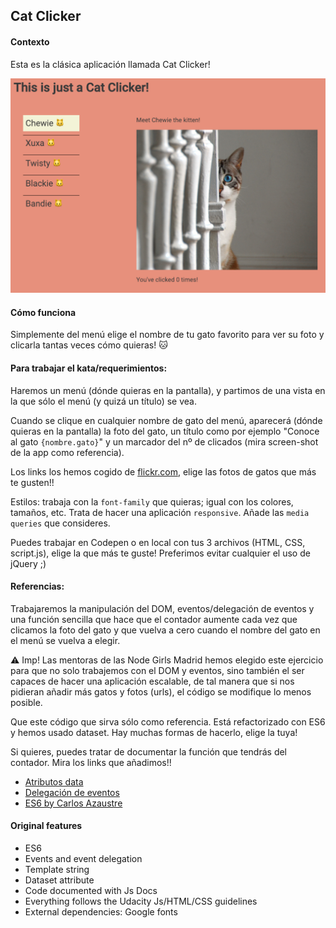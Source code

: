 ## Cat Clicker

#### Contexto 

Esta es la clásica aplicación llamada Cat Clicker!

![screenshot](other/cat-clicker-screen-shot.png)

#### Cómo funciona

Simplemente del menú elige el nombre de tu gato favorito para ver su foto y clicarla tantas veces cómo quieras! 🐱

#### Para trabajar el kata/requerimientos:

Haremos un menú (dónde quieras en la pantalla), y partimos de una vista en la que sólo el menú (y quizá un título) se vea.

Cuando se clique en cualquier nombre de gato del menú, aparecerá (dónde quieras en la pantalla) la foto del gato, un título como por ejemplo "Conoce al gato `{nombre.gato}`" y un marcador del nº de clicados (mira screen-shot de la app como referencia). 

Los links los hemos cogido de [flickr.com](https://www.flickr.com/photos/poplinre/624194179/in/photostream/), elige las fotos de gatos que más te gusten!!

Estilos: trabaja con la `font-family` que quieras; igual con los colores, tamaños, etc. Trata de hacer una aplicación `responsive`. Añade las `media queries` que consideres. 

Puedes trabajar en Codepen o en local con tus 3 archivos (HTML, CSS, script.js), elige la que más te guste!
Preferimos evitar cualquier el uso de jQuery ;)

#### Referencias:

Trabajaremos la manipulación del DOM, eventos/delegación de eventos y una función sencilla que hace que el contador aumente cada vez que clicamos la foto del gato y que vuelva a cero cuando el nombre del gato en el menú se vuelva a elegir.

⚠️ Imp! Las mentoras de las Node Girls Madrid hemos elegido este ejercicio para que no solo trabajemos con el DOM y eventos, sino también el ser capaces de hacer una aplicación escalable, de tal manera que si nos pidieran añadir más gatos y fotos (urls), el código se modifique lo menos posible.

Que este código que sirva sólo como referencia. Está refactorizado con ES6 y hemos usado dataset. Hay muchas formas de hacerlo, elige la tuya! 

Si quieres, puedes tratar de documentar la función que tendrás del contador. Mira los links que añadimos!!

- [Atributos data](https://cybmeta.com/los-atributos-data-y-el-dataset-api)
- [Delegación de eventos](https://ed.team/blog/como-usar-la-delegacion-de-eventos-en-javascript)
- [ES6 by Carlos Azaustre](https://carlosazaustre.es/ecmascript6/)

#### Original features
- ES6
- Events and event delegation
- Template string
- Dataset attribute
- Code documented with Js Docs
- Everything follows the Udacity Js/HTML/CSS guidelines
- External dependencies: Google fonts

